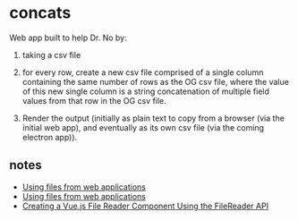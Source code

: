 # concats

Web app built to help Dr. No by:

1. taking a csv file

2. for every row, create a new csv file comprised of a single column containing the same number of rows as the OG csv file, where the value of this new single column is a string concatenation of multiple field values from that row in the OG csv file.

3. Render the output (initially as plain text to copy from a browser (via the initial web app), and eventually as its own csv file (via the coming electron app)).

## notes

- [Using files from web applications](https://developer.mozilla.org/en-US/docs/Web/API/File/Using_files_from_web_applications)
- [Using files from web applications](https://developer.mozilla.org/en-US/docs/Web/API/File/Using_files_from_web_applications)
- [Creating a Vue.js File Reader Component Using the FileReader API](https://alligator.io/vuejs/file-reader-component/)


